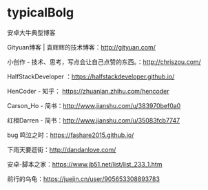 # typicalBolg
安卓大牛典型博客

Gityuan博客 | 袁辉辉的技术博客：http://gityuan.com/

小创作 - 技术、思考，写点会让自己点赞的东西。：http://chriszou.com/

HalfStackDeveloper ：https://halfstackdeveloper.github.io/

HenCoder - 知乎： https://zhuanlan.zhihu.com/hencoder

Carson_Ho - 简书：http://www.jianshu.com/u/383970bef0a0

红橙Darren - 简书：http://www.jianshu.com/u/35083fcb7747

bug 鸣泣之时：https://fashare2015.github.io/

下雨天要逛街：http://dandanlove.com/

安卓-脚本之家：https://www.jb51.net/list/list_233_1.htm

前行的乌龟：https://juejin.cn/user/905653308893783
